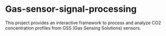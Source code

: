 # Gas-sensor-signal-processing
This project provides an interactive framework to process and analyze CO2 concentration profiles from GSS (Gas Sensing Solutions) sensors.
